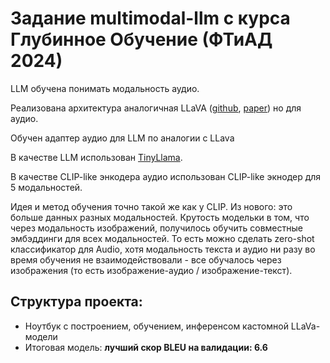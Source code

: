 # Задание multimodal-llm с курса Глубинное Обучение (ФТиАД 2024)
LLM обучена понимать модальность аудио.

Реализована архитектура аналогичная LLaVA ([github](https://github.com/haotian-liu/LLaVA), [paper](https://arxiv.org/abs/2304.08485))
но для аудио.

Обучен адаптер аудио для LLM по аналогии с LLava

В качестве LLM использован [TinyLlama](https://github.com/jzhang38/TinyLlama).

В качестве CLIP-like энкодера аудио использован CLIP-like экнодер для 5 модальностей.

Идея и метод обучения точно такой же как у CLIP.
Из нового: это больше данных разных модальностей. Крутость модельки в том, что через модальность изображений, получилось обучить совместные эмбэддинги для всех модальностей. То есть можно сделать zero-shot классификатор для Audio, хотя модальность текста и аудио ни разу во время обучения не взаимодействовали - все обучалось через изображения (то есть изображение-аудио / изображение-текст).
</br>

## Структура проекта:</br>

- Ноутбук с построением, обучением, инференсом кастомной LLaVa-модели
- Итоговая модель: **лучший скор BLEU на валидации: 6.6**
</br>